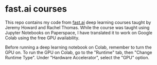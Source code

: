 # fast.ai courses

This repo contains my code from [fast.ai](https://fast.ai) deep learning courses taught by Jeremy Howard and Rachel Thomas.  While the course was taught using Jupyter Notebooks on Paperspace, I have translated it to work on Google Colab using the free GPU availability. 

Before running a deep learning notebook on Colab, remember to turn the GPU on. To run the GPU on Colab, go to the "Runtime" tab, then "Change Runtime Type". Under "Hardware Accelerator", select the "GPU" option. 
